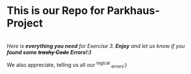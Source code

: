 
<html>
  <body>
    <br>
    <h1>This is our Repo for Parkhaus-Project</h1>
    <br>
    <i>Here is <b>everything you need</b> for Exercise 3. <b>Enjoy</b> and let us know if you <b>found some <del>trashy Code</del> Errors!:)</b></i>
    <p>We also appreciate, telling us all <em>our</em>  <sup>logical</sup> <sub>errors</sub>:)
  </body>
</html>
    

